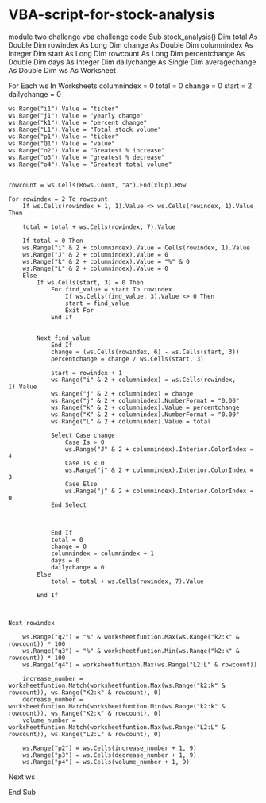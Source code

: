 # VBA-script-for-stock-analysis
module two challenge
vba challenge code
Sub stock_analysis()
Dim total As Double
Dim rowindex As Long
Dim change As Double
Dim columnindex As Integer
Dim start As Long
Dim rowcount As Long
Dim percentchange As Double
Dim days As Integer
Dim dailychange As Single
Dim averagechange As Double
Dim ws As Worksheet

For Each ws In Worksheets
    columnindex = 0
    total = 0
    change = 0
    start = 2
    dailychange = 0
    
    ws.Range("i1").Value = "ticker"
    ws.Range("j1").Value = "yearly change"
    ws.Range("k1").Value = "percent change"
    ws.Range("L1").Value = "Total stock volume"
    ws.Range("p1").Value = "ticker"
    ws.Range("Q1").Value = "value"
    ws.Range("o2").Value = "Greatest % increase"
    ws.Range("o3").Value = "greatest % decrease"
    ws.Range("o4").Value = "Greatest total volume"
    
    
    rowcount = ws.Cells(Rows.Count, "a").End(xlUp).Row
    
    For rowindex = 2 To rowcount
        If ws.Cells(rowindex + 1, 1).Value <> ws.Cells(rowindex, 1).Value Then
    
        total = total + ws.Cells(rowindex, 7).Value
    
        If total = 0 Then
        ws.Range("i" & 2 + columnindex).Value = Cells(rowindex, 1).Value
        ws.Range("J" & 2 + columnindex).Value = 0
        ws.Range("k" & 2 + columnindex).Value = "%" & 0
        ws.Range("L" & 2 + columnindex).Value = 0
        Else
            If ws.Cells(start, 3) = 0 Then
                For find_value = start To rowindex
                    If ws.Cells(find_value, 3).Value <> 0 Then
                    start = find_value
                    Exit For
                End If
                    
           
            Next find_value
                End If
                change = (ws.Cells(rowindex, 6) - ws.Cells(start, 3))
                percentchange = change / ws.Cells(start, 3)
                
                start = rowindex + 1
                ws.Range("i" & 2 + columnindex) = ws.Cells(rowindex, 1).Value
                ws.Range("j" & 2 + columnindex) = change
                ws.Range("j" & 2 + columnindex).NumberFormat = "0.00"
                ws.Range("k" & 2 + columnindex).Value = percentchange
                ws.Range("K" & 2 + columnindex).NumberFormat = "0.00"
                ws.Range("L" & 2 + columnindex).Value = total
                
                Select Case change
                    Case Is > 0
                    ws.Range("J" & 2 + columnindex).Interior.ColorIndex = 4
                    Case Is < 0
                    ws.Range("j" & 2 + columnindex).Interior.ColorIndex = 3
                    Case Else
                    ws.Range("j" & 2 + columnindex).Interior.ColorIndex = 0
                End Select
                
                    
                    
                End If
                total = 0
                change = 0
                columnindex = columnindex + 1
                days = 0
                dailychange = 0
            Else
                total = total + ws.Cells(rowindex, 7).Value
                
            End If
                 
    
    
    Next rowindex
    
        ws.Range("q2") = "%" & worksheetfuntion.Max(ws.Range("k2:k" & rowcount)) * 100
        ws.Range("q3") = "%" & worksheetfuntion.Min(ws.Range("k2:k" & rowcount)) * 100
        ws.Range("q4") = worksheetfuntion.Max(ws.Range("L2:L" & rowcount))
        
        increase_number = worksheetfuntion.Match(worksheetfuntion.Max(ws.Range("k2:k" & rowcount)), ws.Range("K2:k" & rowcount), 0)
        decrease_number = worksheetfuntion.Match(worksheetfuntion.Min(ws.Range("k2:k" & rowcount)), ws.Range("K2:k" & rowcount), 0)
        volume_number = worksheetfuntion.Match(worksheetfuntion.Max(ws.Range("L2:L" & rowcount)), ws.Range("L2:L" & rowcount), 0)
        
        ws.Range("p2") = ws.Cells(increase_number + 1, 9)
        ws.Range("p3") = ws.Cells(decrease_number + 1, 9)
        ws.Range("p4") = ws.Cells(volume_number + 1, 9)
        
        
    
    
Next ws



End Sub

